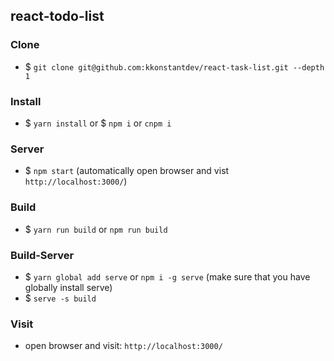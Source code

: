 react-todo-list
---

### Clone

- $ `git clone git@github.com:kkonstantdev/react-task-list.git --depth 1`

### Install

- $ `yarn install` or $ `npm i` or `cnpm i`

### Server

- $ `npm start` (automatically open browser and vist `http://localhost:3000/`)


### Build

- $ `yarn run build` or `npm run build`

### Build-Server

- $ `yarn global add serve` or `npm i -g serve` (make sure that you have globally install serve)
- $ `serve -s build`

### Visit

- open browser and visit: `http://localhost:3000/`
